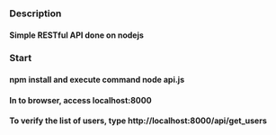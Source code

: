 ### Description

#### Simple RESTful API done on nodejs

### Start 
#### npm install and execute command node api.js
#### In to browser, access localhost:8000
#### To verify the list of users, type http://localhost:8000/api/get_users

